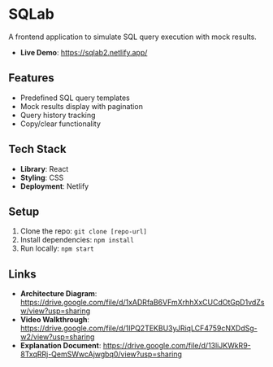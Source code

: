 # SQLab 

A frontend application to simulate SQL query execution with mock results.
- **Live Demo**: https://sqlab2.netlify.app/
## Features
- Predefined SQL query templates
- Mock results display with pagination
- Query history tracking
- Copy/clear functionality

## Tech Stack
  - **Library**: React
- **Styling**: CSS
- **Deployment**: Netlify

## Setup
1. Clone the repo: `git clone [repo-url]`
2. Install dependencies: `npm install`
3. Run locally: `npm start`

## Links
- **Architecture Diagram**: https://drive.google.com/file/d/1xADRfaB6VFmXrhhXxCUCdOtGpD1vdZsw/view?usp=sharing
- **Video Walkthrough**: https://drive.google.com/file/d/1IPQ2TEKBU3yJRiqLCF4759cNXDdSg-w2/view?usp=sharing
- **Explanation Document**: https://drive.google.com/file/d/13liJKWkR9-8TxqRRj-QemSWwcAjwgbq0/view?usp=sharing
